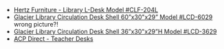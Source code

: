- [Hertz Furniture - Library L-Desk Model #CLF-204L](https://www.hertzfurniture.com/circulation-desks--library-l-desk--12057--mo.html)
- [Glacier Library Circulation Desk Shell 60”x30"x29” Model #LCD-6029](https://www.hertzfurniture.com/circulation-desks--glacier-library-circulation-desk-shell--2405--mo.html) wrong picture?!
- [Glacier Library Circulation Desk Shell 36”x30"x29”H Model #LCD-3629](https://www.hertzfurniture.com/circulation-desks--glacier-library-circulation-desk-shell--2402--mo.html)
- [ACP Direct - Teacher Desks](https://www.acpdirect.com/Teacher-Desks-C467.aspx)

